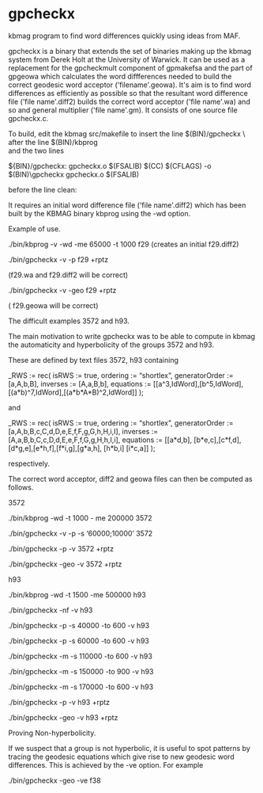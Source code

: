 # gpcheckx
kbmag program to find word differences quickly using ideas from MAF.

gpcheckx is a binary that extends the set of binaries making up the kbmag system 
from Derek Holt at the University of Warwick. 
It can be used as a replacement for the gpcheckmult component
of gpmakefsa and the part of gpgeowa which calculates the word 
diffferences needed to build the correct geodesic word acceptor 
('filename'.geowa). It's aim is to find word differences as efficiently
as possible so that the resultant word difference file ('file name'.diff2) builds 
the correct word acceptor ('file name'.wa) and so
and general multiplier ('file name'.gm).
 It consists of one source file gpcheckx.c.

To build, edit the kbmag src/makefile to insert the line
$(BIN)\/gpcheckx  \  
after the line $(BIN)\/kbprog \
and the two lines

 ${BIN}/gpcheckx: gpcheckx.o $(FSALIB)
        $(CC) $(CFLAGS) -o \$(BIN)\gpcheckx  gpcheckx.o $(FSALIB)

before the line clean:

 It requires an initial word difference file ('file name'.diff2)
which has been built by the KBMAG binary kbprog using 
the -wd option.

Example of use.

./bin/kbprog -v -wd -me 65000 -t 1000 f29
(creates an initial f29.diff2)

./bin/gpcheckx -v -p f29 +rptz

(f29.wa and f29.diff2 will be correct)

./bin/gpcheckx -v -geo f29 +rptz

( f29.geowa will be correct)

The difficult examples 3572 and h93.

The main motivation to write gpcheckx was
to be able to compute in kbmag the automaticity 
and hyperbolicity of the groups 3572 and h93.

These are defined by text files 3572, h93 containing

_RWS := rec(
  isRWS := true,
  ordering := “shortlex”,
  generatorOrder := [a,A,b,B],
  inverses := [A,a,B,b],
 equations := [[a^3,IdWord],[b^5,IdWord],[(a\*b)^7,IdWord],[(a\*b\*A\*B)^2,IdWord]]
);

and 

_RWS := rec(
  isRWS := true,
  ordering := “shortlex”,
  generatorOrder := [a,A,b,B,c,C,d,D,e,E,f,F,g,G,h,H,i,I],
  inverses := [A,a,B,b,C,c,D,d,E,e,F,f,G,g,H,h,I,i],
  equations := [[a\*d,b], [b\*e,c],[c\*f,d],[d\*g,e],[e\*h,f],[f\*i,g],[g\*a,h], 
[h\*b,i] [i\*c,a]]
);

respectively.

The correct word acceptor, diff2 and geowa files can
then be computed as follows.

3572

./bin/kbprog -wd -t 1000 - me 200000 3572

./bin/gpcheckx -v -p -s ‘60000;10000’ 3572

./bin/gpcheckx -p -v 3572 +rptz

./bin/gpcheckx -geo -v 3572 +rptz


h93

./bin/kbprog -wd -t 1500 -me 500000 h93

./bin/gpcheckx -nf  -v  h93

./bin/gpcheckx -p -s 40000  -to 600 -v  h93

./bin/gpcheckx -p -s 60000  -to 600 -v  h93

./bin/gpcheckx -m -s 110000  -to 600 -v  h93

./bin/gpcheckx -m -s 150000  -to 900 -v  h93

./bin/gpcheckx -m -s 170000  -to 600 -v  h93

./bin/gpcheckx -p  -v h93 +rptz

./bin/gpcheckx -geo -v h93 +rptz

Proving Non-hyperbolicity.

If we suspect that a group is not hyperbolic, it is useful
to spot patterns by tracing the geodesic equations which give rise
to new geodesic word differences. This is
achieved by the -ve option. For example

./bin/gpcheckx -geo -ve f38
